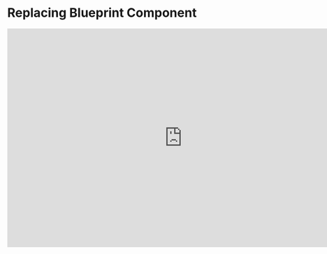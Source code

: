 # Replacing Blueprint Component

<iframe width="800" height="500" src="https://www.youtube.com/embed/OiHvma8avIU?si=VEbLtegeIsnM8kIg" title="YouTube video player" frameborder="0" allow="accelerometer; autoplay; clipboard-write; encrypted-media; gyroscope; picture-in-picture; web-share" allowfullscreen=""></iframe>